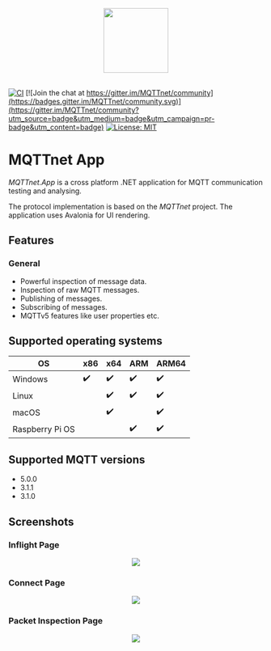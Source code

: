 <p align="center">
<img src="https://github.com/chkr1011/MQTTnet.App/blob/main/Images/Icons/icon_det_128.png?raw=true" width="128">
</br>
</br>

[![CI](https://github.com/chkr1011/MQTTnet.App/actions/workflows/ci.yml/badge.svg)](https://github.com/chkr1011/MQTTnet.App/actions/workflows/ci.yml)
[![Join the chat at https://gitter.im/MQTTnet/community](https://badges.gitter.im/MQTTnet/community.svg)](https://gitter.im/MQTTnet/community?utm_source=badge&utm_medium=badge&utm_campaign=pr-badge&utm_content=badge)
[![License: MIT](https://img.shields.io/badge/License-MIT-yellow.svg)](https://raw.githubusercontent.com/chkr1011/MQTTnet/master/LICENSE)

# MQTTnet App

_MQTTnet.App_ is a cross platform .NET application for MQTT communication testing and analysing.

The protocol implementation is based on the _MQTTnet_ project. The application uses Avalonia for UI rendering.

## Features

### General

* Powerful inspection of message data.
* Inspection of raw MQTT messages.
* Publishing of messages.
* Subscribing of messages.
* MQTTv5 features like user properties etc.

## Supported operating systems

| OS              | x86                | x64                | ARM                | ARM64              |
|-----------------|--------------------|--------------------|--------------------|--------------------|
| Windows         | :heavy_check_mark: | :heavy_check_mark: | :heavy_check_mark: | :heavy_check_mark: |
| Linux           |                    | :heavy_check_mark: | :heavy_check_mark: | :heavy_check_mark: |
| macOS           |                    | :heavy_check_mark: |                    | :heavy_check_mark: |
| Raspberry Pi OS |                    |                    | :heavy_check_mark: | :heavy_check_mark: |

## Supported MQTT versions

* 5.0.0
* 3.1.1
* 3.1.0

## Screenshots

### Inflight Page

<p align="center">
<img src="https://github.com/chkr1011/MQTTnet.App/blob/main/Images/Screenshots/InflightPage.png?raw=true">
</p>

### Connect Page

<p align="center">
<img src="https://github.com/chkr1011/MQTTnet.App/blob/main/Images/Screenshots/ConnectPage.png?raw=true">
</p>

### Packet Inspection Page

<p align="center">
<img src="https://github.com/chkr1011/MQTTnet.App/blob/main/Images/Screenshots/PacketInspectionPage.png?raw=true">
</p>
